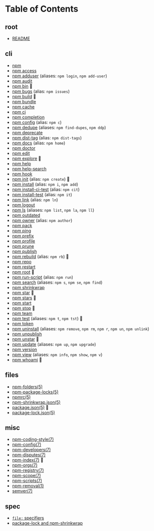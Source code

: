 # Table of Contents

## root

- [README](doc/README.md)

## cli

* [npm](doc/cli/npm.md)
* [npm access](doc/cli/npm-access.md)
* [npm adduser](doc/cli/npm-adduser.md) (aliases: `npm login`, `npm add-user`)
* [npm audit](doc/cli/npm-audit.md)
* [npm bin](doc/cli/npm-bin.md) 🎉
* [npm bugs](doc/cli/npm-bugs.md) (alias: `npm issues`)
* [npm build](doc/cli/npm-build.md) 🎉
* [npm bundle](doc/cli/npm-bundle.md)
* [npm cache](doc/cli/npm-cache.md)
* [npm ci](doc/cli/npm-ci.md)
* [npm completion](doc/cli/npm-completion.md)
* [npm config](doc/cli/npm-config.md) (alias: `npm c`)
* [npm dedupe](doc/cli/npm-dedupe.md) (aliases: `npm find-dupes`, `npm ddp`)
* [npm deprecate](doc/cli/npm-deprecate.md)
* [npm dist-tag](doc/cli/npm-dist-tag.md) (alias: `npm dist-tags`)
* [npm docs](doc/cli/npm-docs.md) (alias: `npm home`)
* [npm doctor](doc/cli/npm-doctor.md)
* [npm edit](doc/cli/npm-edit.md)
* [npm explore](doc/cli/npm-explore.md) 🎉
* [npm help](doc/cli/npm-help.md)
* [npm help-search](doc/cli/npm-help-search.md)
* [npm hook](doc/cli/npm-hook.md)
* [npm init](doc/cli/npm-init.md) (alias: `npm create`) 🎉
* [npm install](doc/cli/npm-install.md) (alias: `npm i`, `npm add`)
* [npm install-ci-test](doc/cli/npm-install-ci-test.md) (alias: `npm cit`)
* [npm install-test](doc/cli/npm-install-test.md) (alias: `npm it`)
* [npm link](doc/cli/npm-link.md) (alias: `npm ln`)
* [npm logout](doc/cli/npm-logout.md)
* [npm ls](doc/cli/npm-ls.md) (aliases: `npm list`, `npm la`, `npm ll`)
* [npm outdated](doc/cli/npm-outdated.md)
* [npm owner](doc/cli/npm-owner.md) (alias: `npm author`)
* [npm pack](doc/cli/npm-pack.md)
* [npm ping](doc/cli/npm-ping.md)
* [npm prefix](doc/cli/npm-prefix.md)
* [npm profile](doc/cli/npm-profile.md)
* [npm prune](doc/cli/npm-prune.md)
* [npm publish](doc/cli/npm-publish.md)
* [npm rebuild](doc/cli/npm-rebuild.md) (alias: `npm rb`) 🎉
* [npm repo](doc/cli/npm-repo.md)
* [npm restart](doc/cli/npm-restart.md)
* [npm root](doc/cli/npm-root.md) 🎉
* [npm run-script](doc/cli/npm-run-script.md) (alias: `npm run`)
* [npm search](doc/cli/npm-search.md) (aliases: `npm s`, `npm se`, `npm find`)
* [npm shrinkwrap](doc/cli/npm-shrinkwrap.md)
* [npm star](doc/cli/npm-star.md) 🎉
* [npm stars](doc/cli/npm-stars.md) 🎉
* [npm start](doc/cli/npm-start.md)
* [npm stop](doc/cli/npm-stop.md) 🎉
* [npm team](doc/cli/npm-team.md)
* [npm test](doc/cli/npm-test.md) (aliases: `npm t`, `npm tst`) 🎉
* [npm token](doc/cli/npm-token.md)
* [npm uninstall](doc/cli/npm-uninstall.md) (aliases: `npm remove`, `npm rm`,
  `npm r`, `npm un`, `npm unlink`)
* [npm unpublish](doc/cli/npm-unpublish.md)
* [npm unstar](doc/cli/npm-star.md) 🎉
* [npm update](doc/cli/npm-update.md) (aliases: `npm up`, `npm upgrade`)
* [npm version](doc/cli/npm-version.md)
* [npm view](doc/cli/npm-view.md) (aliases: `npm info`, `npm show`, `npm v`)
* [npm whoami](doc/cli/npm-whoami.md) 🎉

## files

* [npm-folders(5)](doc/files/npm-folders.md)
* [npm-package-locks(5)](doc/files/npm-package-locks.md)
* [npmrc(5)](doc/files/npmrc.md)
* [npm-shrinkwrap.json(5)](doc/files/npm-shrinkwrap.json.md)
* [package.json(5)](doc/files/package.json.md) 🚧
* [package-lock.json(5)](doc/files/package-lock.json.md)

## misc

* [npm-coding-style(7)](doc/misc/npm-coding-style.md)
* [npm-config(7)](doc/misc/npm-config.md)
* [npm-developers(7)](doc/misc/npm-developers.md)
* [npm-disputes(7)](doc/misc/npm-disputes.md)
* [npm-index(7)](doc/misc/npm-index.md) 🎉
* [npm-orgs(7)](doc/misc/npm-orgs.md)
* [npm-registry(7)](doc/misc/npm-registry.md)
* [npm-scope(7)](doc/misc/npm-scope.md)
* [npm-scripts(7)](doc/misc/npm-scripts.md)
* [npm-removal(1)](doc/misc/removing-npm.md)
* [semver(7)](doc/misc/semver.md)

## spec

* [`file:` specifiers](doc/spec/file-specifiers.md)
* [package-lock and npm-shrinkwrap](doc/spec/package-lock.md)
